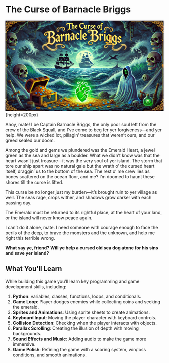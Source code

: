 

# The Curse of Barnacle Briggs

![The Curse of Barnacle Briggs](title_screen.jpeg){height=200px}

Ahoy, mate! I be Captain Barnacle Briggs, the only poor soul left from the crew of the Black Squall, and I’ve come to beg fer yer forgiveness—and yer help. We were a wicked lot, pillagin’ treasures that weren’t ours, and our greed sealed our doom. 

Among the gold and gems we plundered was the Emerald Heart, a jewel green as the sea and large as a boulder. What we didn’t know was that the heart wasn’t just treasure—it was the very soul of yer island. The storm that tore our ship apart was no natural gale but the wrath o’ the cursed heart itself, draggin’ us to the bottom of the sea. The rest o’ me crew lies as bones scattered on the ocean floor, and me? I’m doomed to haunt these shores till the curse is lifted.

This curse be no longer just my burden—it’s brought ruin to yer village as well. The seas rage, crops wither, and shadows grow darker with each passing day. 

The Emerald must be returned to its rightful place, at the heart of your land, or the island will never know peace again. 

I can’t do it alone, mate. I need someone with courage enough to face the perils of the deep, to brave the monsters and the unknown, and help me right this terrible wrong. 

**What say ye, friend? Will ye help a cursed old sea dog atone for his sins and save yer island?**

## What You’ll Learn
While building this game you’ll learn key programming and game development skills, including:

1. **Python**: variables, classes, functions, loops, and conditionals.
2. **Game Loop**: Player dodges enemies while collecting coins and seeking the emerald.
3. **Sprites and Animations**: Using sprite sheets to create animations.
4. **Keyboard Input**: Moving the player character with keyboard controls.
5. **Collision Detection**: Checking when the player interacts with objects.
6. **Parallax Scrolling**: Creating the illusion of depth with moving backgrounds.
7. **Sound Effects and Music**: Adding audio to make the game more immersive.
8. **Game Polish**: Refining the game with a scoring system, win/loss conditions, and smooth animations.
